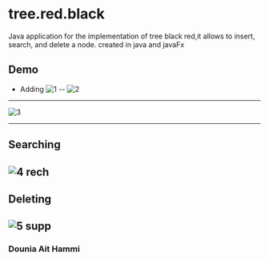 # tree.red.black
Java application for the implementation of tree black red,it  allows to insert, search, and delete a node. created in java and javaFx

## Demo
* Adding 
![1](https://user-images.githubusercontent.com/36522492/55204033-e2feb680-51cd-11e9-8594-137c1826be25.png)
--
![2](https://user-images.githubusercontent.com/36522492/55204038-e85c0100-51cd-11e9-9d60-f24bb73aa79e.png)
---
![3](https://user-images.githubusercontent.com/36522492/55204042-ebef8800-51cd-11e9-9096-c8e0e9bfeda9.png)


----
## Searching
![4 rech](https://user-images.githubusercontent.com/36522492/55204045-f01ba580-51cd-11e9-8921-7ca77aab067e.png)
---

## Deleting
![5 supp](https://user-images.githubusercontent.com/36522492/55204047-f1e56900-51cd-11e9-9beb-23f8b6ef737f.png)
----

### Dounia Ait Hammi
